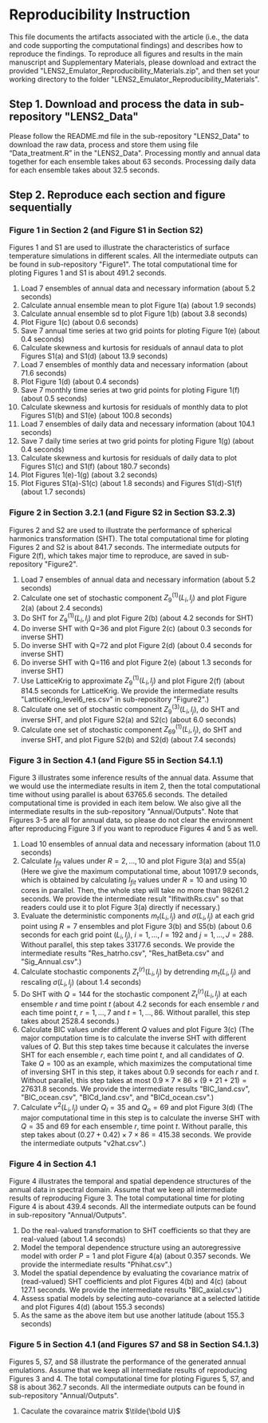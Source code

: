 # Reproducibility Instruction
This file documents the artifacts associated with the article (i.e., the data and code supporting the computational findings) and describes how to reproduce the findings. To reproduce all figures and results in the main manuscript and Supplementary Materials, please download and extract the provided "LENS2_Emulator_Reproducibility_Materials.zip", and then set your working directory to the folder "LENS2_Emulator_Reproducibility_Materials". 


## Step 1. Download and process the data in sub-repository "LENS2_Data"
Please follow the README.md file in the sub-repository "LENS2_Data" to download the raw data, process and store them using file “Data_treatment.R” in the "LENS2_Data". Processing montly and annual data together for each ensemble takes about 63 seconds. Processing daily data for each ensemble takes about 32.5 seconds.

## Step 2. Reproduce each section and figure sequentially
### Figure 1 in Section 2 (and Figure S1 in Section S2)
Figures 1 and S1 are used to illustrate the characteristics of surface temperature simulations in different scales. All the intermediate outputs can be found in sub-repository "Figure1". The total computational time for ploting Figures 1 and S1 is about 491.2 seconds.

1. Load 7 ensembles of annual data and necessary information (about 5.2 seconds)
2. Calculate annual ensemble mean to plot Figure 1(a) (about 1.9 seconds)
3. Calculate annual ensemble sd to plot Figure 1(b) (about 3.8 seconds)
4. Plot Figure 1(c) (about 0.6 seconds)
5. Save 7 annual time series at two grid points for ploting Figure 1(e) (about 0.4 seconds)
6. Calculate skewness and kurtosis for residuals of annaul data to plot Figures S1(a) and S1(d) (about 13.9 seconds)
7. Load 7 ensembles of monthly data and necessary information (about 71.6 seconds)
8. Plot Figure 1(d) (about 0.4 seconds)
9. Save 7 monthly time series at two grid points for ploting Figure 1(f) (about 0.5 seconds)
10. Calculate skewness and kurtosis for residuals of monthly data to plot Figures S1(b) and S1(e) (about 100.8 seconds)
11. Load 7 ensembles of daily data and necessary information (about 104.1 seconds)
12. Save 7 daily time series at two grid points for ploting Figure 1(g) (about 0.4 seconds)
13. Calculate skewness and kurtosis for residuals of daily data to plot Figures S1(c) and S1(f) (about 180.7 seconds)
14. Plot Figures 1(e)-1(g) (about 3.2 seconds)
15. Plot Figures S1(a)-S1(c) (about 1.8 seconds) and Figures S1(d)-S1(f) (about 1.7 seconds)

### Figure 2 in Section 3.2.1 (and Figure S2 in Section S3.2.3)
Figures 2 and S2 are used to illustrate the performance of spherical harmonics transformation (SHT). The total computational time for ploting Figures 2 and S2 is about 841.7 seconds. The intermediate outputs for Figure 2(f), which takes major time to reproduce, are saved in sub-repository "Figure2".

1. Load 7 ensembles of annual data and necessary information (about 5.2 seconds)
2. Calculate one set of stochastic component $Z_9^{(1)}(L_i,l_j)$ and plot Figure 2(a) (about 2.4 seconds)
3. Do SHT for $Z_9^{(1)}(L_i,l_j)$ and plot Figure 2(b) (about 4.2 seconds for SHT)
4. Do inverse SHT with Q=36 and plot Figure 2(c) (about 0.3 seconds for inverse SHT)
5. Do inverse SHT with Q=72 and plot Figure 2(d) (about 0.4 seconds for inverse SHT)
6. Do inverse SHT with Q=116 and plot Figure 2(e) (about 1.3 seconds for inverse SHT)
7. Use LatticeKrig to approximate $Z_9^{(1)}(L_i,l_j)$ and plot Figure 2(f) (about 814.5 seconds for LatticeKrig. We provide the intermediate results "LatticeKrig_level6_res.csv" in sub-repository "Figure2".)
8. Calculate one set of stochastic component $Z_9^{(3)}(L_i,l_j)$, do SHT and inverse SHT, and plot Figure S2(a) and S2(c) (about 6.0 seconds)
9. Calculate one set of stochastic component $Z_{69}^{(1)}(L_i,l_j)$, do SHT and inverse SHT, and plot Figure S2(b) and S2(d) (about 7.4 seconds)

### Figure 3 in Section 4.1 (and Figure S5 in Section S4.1.1)
Figure 3 illustrates some inference results of the annual data. Assume that we would use the intermediate results in item 2, then the total computational time without using parallel is about 63765.6 seconds. The detailed computational time is provided in each item below. We also give all the intermediate results in the sub-repository "Annual/Outputs". Note that Figures 3-5 are all for annual data, so please do not clear the environment after reproducing Figure 3 if you want to reproduce Figures 4 and 5 as well.

1. Load 10 ensembles of annual data and necessary information (about 11.0 seconds)
2. Calculate $I_{fit}$ values under $R=2,\ldots,10$ and plot Figure 3(a) and S5(a) (Here we give the maximum computational time, about 10917.9 seconds, which is obtained by calculating $I_{fit}$ values under $R=10$ and using 10 cores in parallel. Then, the whole step will take no more than 98261.2 seconds. We provide the intermediate result "IfitwithRs.csv" so that readers could use it to plot Figure 3(a) directly if necessary.)
3. Evaluate the deterministic components $m_t(L_i,l_j)$ and $\sigma(L_i,l_j)$ at each grid point using $R=7$ ensembles and plot Figure 3(b) and S5(b) (about 0.6 seconds for each grid point $(L_i,l_j)$, $i=1,\ldots,I=192$ and $j=1,\ldots,J=288$. Without parallel, this step takes 33177.6 seconds. We provide the intermediate results "Res_hatrho.csv", "Res_hatBeta.csv" and "Sig_Annual.csv".)
4. Calculate stochastic components $Z_t^{(r)}(L_i,l_j)$ by detrending $m_t(L_i,l_j)$ and rescaling $\sigma(L_i,l_j)$ (about 1.4 seconds)
5. Do SHT with $Q=144$ for the stochastic component $Z_t^{(r)}(L_i,l_j)$ at each ensemble $r$ and time point $t$ (about 4.2 seconds for each ensemble $r$ and each time point $t$, $r=1,\ldots,7$ and $t=1,\ldots,86$. Without parallel, this step takes about 2528.4 seconds.)
6. Calculate BIC values under different $Q$ values and plot Figure 3(c) (The major computation time is to calculate the inverse SHT with different values of $Q$. But this step takes time because it calculates the inverse SHT for each ensemble $r$, each time point $t$, and all candidates of $Q$. Take $Q=100$ as an example, which maximizes the computational time of inversing SHT in this step, it takes about 0.9 seconds for each $r$ and $t$. Without parallel, this step takes at most $0.9\times 7\times 86\times (9+21+21)=27631.8$ seconds. We provide the intermediate results "BIC_land.csv", "BIC_ocean.csv", "BICd_land.csv", and "BICd_ocean.csv".)
7. Calculate $v^2(L_i,l_j)$ under $Q_l=35$ and $Q_o=69$ and plot Figure 3(d) (The major computational time in this step is to calculate the inverse SHT with $Q=35$ and $69$ for each ensemble $r$, time point $t$. Without paralle, this step takes about $(0.27+0.42)\times 7\times 86=415.38$ seconds. We provide the intermediate outputs "v2hat.csv".)

### Figure 4 in Section 4.1
Figure 4 illustrates the temporal and spatial dependence structures of the annual data in spectral domain. Assume that we keep all intermediate results of reproducing Figure 3. The total computational time for ploting Figure 4 is about 439.4 seconds. All the intermediate outputs can be found in sub-repository "Annual/Outputs".

1. Do the real-valued transformation to SHT coefficients so that they are real-valued (about 1.4 seconds)
2. Model the temporal dependence structure using an autoregressive model with order $P=1$ and plot Figure 4(a) (about 0.357 seconds. We provide the intermediate results "Phihat.csv".)
3. Model the spatial dependence by evaluating the covariance matrix of (read-valued) SHT coefficients and plot Figures 4(b) and 4(c) (about 127.1 seconds. We provide the intermediate results "BIC_axial.csv".)
4. Assess spatial models by selecting auto-covariance at a selected latitide and plot Figures 4(d) (about 155.3 seconds)
5. As the same as the above item but use another latitude (about 155.3 seconds)

### Figure 5 in Section 4.1 (and Figures S7 and S8 in Section S4.1.3)
Figures 5, S7, and S8 illustrate the performance of the generated annual emulations. Assume that we keep all intermediate results of reproducing Figures 3 and 4. The total computational time for ploting Figures 5, S7, and S8 is about 362.7 seconds. All the intermediate outputs can be found in sub-repository "Annual/Outputs".

1. Caculate the covaraince matrix $\tilde{\bold U}$







